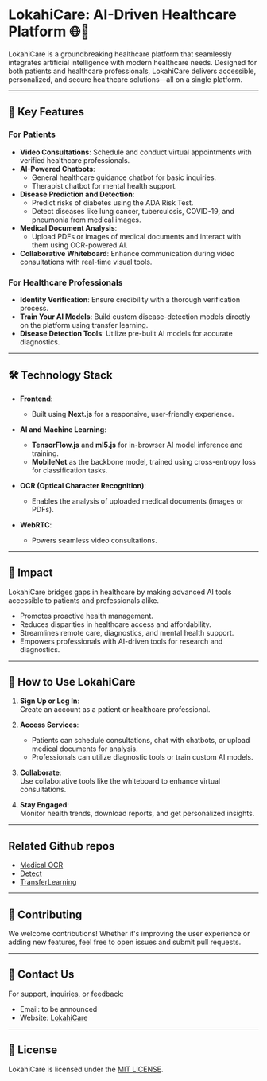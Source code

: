 # LokahiCare: AI-Driven Healthcare Platform 🌐💊  

LokahiCare is a groundbreaking healthcare platform that seamlessly integrates artificial intelligence with modern healthcare needs. Designed for both patients and healthcare professionals, LokahiCare delivers accessible, personalized, and secure healthcare solutions—all on a single platform.  

---

## 🌟 **Key Features**  

### **For Patients**  
- **Video Consultations**: Schedule and conduct virtual appointments with verified healthcare professionals.  
- **AI-Powered Chatbots**:  
  - General healthcare guidance chatbot for basic inquiries.  
  - Therapist chatbot for mental health support.  
- **Disease Prediction and Detection**:  
  - Predict risks of diabetes using the ADA Risk Test.  
  - Detect diseases like lung cancer, tuberculosis, COVID-19, and pneumonia from medical images.  
- **Medical Document Analysis**:  
  - Upload PDFs or images of medical documents and interact with them using OCR-powered AI.  
- **Collaborative Whiteboard**: Enhance communication during video consultations with real-time visual tools.  

### **For Healthcare Professionals**  
- **Identity Verification**: Ensure credibility with a thorough verification process.  
- **Train Your AI Models**: Build custom disease-detection models directly on the platform using transfer learning.  
- **Disease Detection Tools**: Utilize pre-built AI models for accurate diagnostics.  

---

## 🛠 **Technology Stack**  

- **Frontend**:  
  - Built using **Next.js** for a responsive, user-friendly experience.  

- **AI and Machine Learning**:  
  - **TensorFlow.js** and **ml5.js** for in-browser AI model inference and training.  
  - **MobileNet** as the backbone model, trained using cross-entropy loss for classification tasks.  

- **OCR (Optical Character Recognition)**:  
  - Enables the analysis of uploaded medical documents (images or PDFs).  

- **WebRTC**:  
  - Powers seamless video consultations.  

---

## 🎯 **Impact**  

LokahiCare bridges gaps in healthcare by making advanced AI tools accessible to patients and professionals alike.  
- Promotes proactive health management.  
- Reduces disparities in healthcare access and affordability.  
- Streamlines remote care, diagnostics, and mental health support.  
- Empowers professionals with AI-driven tools for research and diagnostics.  

---

## 🚀 **How to Use LokahiCare**  

1. **Sign Up or Log In**:  
   Create an account as a patient or healthcare professional.  

2. **Access Services**:  
   - Patients can schedule consultations, chat with chatbots, or upload medical documents for analysis.  
   - Professionals can utilize diagnostic tools or train custom AI models.  

3. **Collaborate**:  
   Use collaborative tools like the whiteboard to enhance virtual consultations.  

4. **Stay Engaged**:  
   Monitor health trends, download reports, and get personalized insights.  

---

## Related Github repos

- [Medical OCR](https://github.com/Mattral/MedOCRAssistant)  
- [Detect](https://github.com/Mattral/CareNetDetect)
- [TransferLearning](https://github.com/Mattral/Transfer-Learning-Web)

---

## 📜 **Contributing**  

We welcome contributions! Whether it's improving the user experience or adding new features, feel free to open issues and submit pull requests.  

---

## 📧 **Contact Us**  

For support, inquiries, or feedback:  
- Email: to be announced
- Website: [LokahiCare](https://lokahi-care-ai.vercel.app/)  

---

## 📄 **License**  

LokahiCare is licensed under the [MIT LICENSE](LICENSE).  
